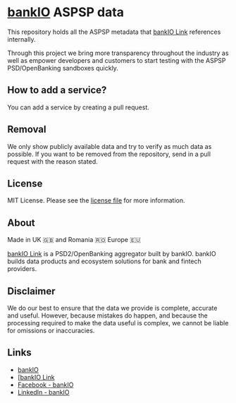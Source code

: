 # [bankIO](https://bankio.co.uk/) ASPSP data

This repository holds all the ASPSP metadata that [bankIO Link](https://bankio.co.uk/bankio-link/) references internally. 

Through this project we bring more transparency throughout the industry as well as empower developers and customers to start testing with the ASPSP PSD/OpenBanking sandboxes quickly.

## How to add a service?

You can add a service by creating a pull request.

## Removal

We only show publicly available data and try to verify as much data as possible.
If you want to be removed from the repository, send in a pull request with the reason stated.

## License

MIT License. Please see the [license file](https://github.com/bank-io/aspsp-data/blob/master/LICENSE.md) for more information.

## About

Made in UK 🇬🇧 and Romania 🇷🇴 Europe 🇪🇺

[bankIO Link](https://bankio.co.uk/bankio-link/) is a PSD2/OpenBanking aggregator built by bankIO. bankIO builds data products and ecosystem solutions for bank and fintech providers.

## Disclaimer 

We do our best to ensure that the data we provide is complete, accurate and useful. However, because mistakes do happen, and because the processing required to make the data useful is complex, we cannot be liable for omissions or inaccuracies.

## Links

* [bankIO](https://bankio.co.uk/)
* [[bankIO Link](https://bankio.co.uk/bankio-link/)
* [Facebook - bankIO](https://www.facebook.com/thisisbankio)
* [LinkedIn - bankIO](https://linkedin.com/company/bankio)
